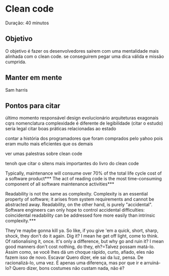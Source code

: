# Clean code

Duração: 40 minutos

## Objetivo

O objetivo é fazer os desenvolvedores saírem com uma mentalidade mais alinhada com o clean code. se conseguirem pegar uma dica válida e missão cumprida.

## Manter em mente

Sam harris

## Pontos para citar

último momento responsável
design evolucionário
arquiteturas exagonais
cqrs
nomenclatura
complexidade é diferente de legibilidade (citar o estudo)
seria legal citar boas práticas relacionadas ao estado

contar a história dos programadores que foram comprados pelo yahoo
pois eram muito mais eficientes que os demais

ver umas palestras sobre clean code

tenoh que citar o sitens mais importantes do livro do clean code

Typically, maintenance will consume over 70% of the total
life cycle cost of a software product***
The act of reading code is the most time-consuming component of
all software maintenance activities***

Readability is not the same as complexity. Complexity is an
essential property of software; it arises from system requirements
and cannot be abstracted away. Readability, on the other hand, is
purely "accidental". Software engineers can only hope to control
accidental difficulties: coincidental readability can be addressed
fore more easily than intrinsic complexity.***


They're maybe gonna kill ya. So like, if you give 'em a quick, short, sharp, shock, they don't do it again. Dig it? I mean he get off light, come to think. Of rationalising it, once. It's only a difference, but why go and ruin it? I mean good manners don't cost nothing, do they, eh?=Talvez possam matá-lo. Assim como, se você lhes dá um choque rápido, curto, afiado, eles não fazem isso de novo. Escavar Quero dizer, ele sai da luz, pensa. De racionalizá-lo, uma vez. É apenas uma diferença, mas por que ir e arruiná-lo? Quero dizer, bons costumes não custam nada, não é?
